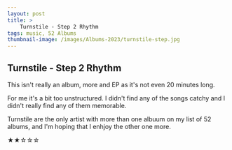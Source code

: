 ```yaml
---
layout: post 
title: >
    Turnstile - Step 2 Rhythm
tags: music, 52 Albums
thumbnail-image: /images/Albums-2023/turnstile-step.jpg
---
```


## Turnstile - Step 2 Rhythm


This isn't really an album, more and EP as it's not even 20 minutes long. 

For me it's a bit too unstructured. I didn't find any of the songs catchy and I didn't really find any of them memorable.

Turnstile are the only artist with more than one albuum on my list of 52 albums, and I'm hoping that I enhjoy the other one more.



★★☆☆☆